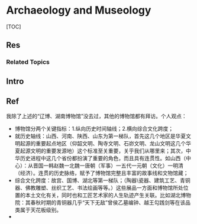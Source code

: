 # Archaeology and Museology

[TOC]



## Res
### Related Topics



## Intro



## Ref
我除了上述的“辽博、湖南博物馆”没去过，其他的博物馆都有拜访。个人观点：
- 博物馆分两个关键指标：1.纵向历史时间轴线；2.横向综合文化跨度；
- 就历史轴线：山西、河南、陕西、山东为第一梯队，首先这几个地区是华夏文明起源的重要起点地区（仰韶文明、陶寺文明、石峁文明、龙山文明这几个华夏起源文明的重要发源地）这个标准至关重要，关乎我们从哪里来；其次，中华历史进程中这几个省份都扮演了重要的角色，而且具有连贯性。如山西（中心）：从晋国一韩赵魏一北魏一唐朝（军事）一五代一元朝（文化）一明清（经济）。连贯的历史脉络，赋予了博物馆完整且丰富的故事线和文物馆藏；
- 综合文化跨度：故宫、国博、湖北等第一梯队；（陶器\瓷器、建筑工艺、青铜器、佛教雕塑、丝织工艺、书法绘画等等。）这些展品一方面和博物馆所处位置的本土文化有关，同时也和工匠艺术家的人生轨迹产生关联。比如湖北博物院：其春秋时期的青铜器几乎“天下无敌”曾侯乙墓编钟、越王勾践剑等在该品类属于天花板级别。
- 